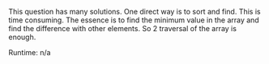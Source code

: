 This question has many solutions. One direct way is to sort and find. This is time consuming. The essence is to find the minimum value in the array and find the difference with other elements. So 2 traversal of the array is enough.

Runtime: n/a
